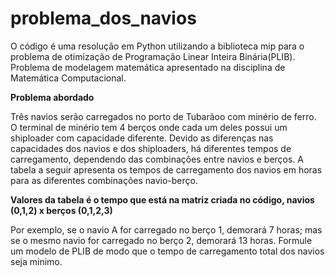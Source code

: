 # problema_dos_navios

O código é uma resolução em Python utilizando a biblioteca mip para o problema de otimização de Programação Linear Inteira Binária(PLIB). 
Problema de modelagem matemática apresentado na disciplina de Matemática Computacional.

**Problema abordado**

Três navios serão carregados no porto de Tubarãoo com minério de ferro. 
O terminal de minério tem 4 berços onde cada um deles possui um shiploader com capacidade diferente. 
Devido as diferenças nas capacidades dos navios e dos shiploaders, há diferentes
tempos de carregamento, dependendo das combinações entre navios e berços. 
A tabela a seguir apresenta os tempos de carregamento dos navios em horas para as diferentes combinações navio-berço.

**Valores da tabela é o tempo que está na matriz criada no código, navios (0,1,2) x berços (0,1,2,3)**

Por exemplo, se o navio A for carregado no berço 1, demorará 7 horas; mas se o mesmo
navio for carregado no berço 2, demorará 13 horas. Formule um modelo de PLIB de modo
que o tempo de carregamento total dos navios seja minimo.
